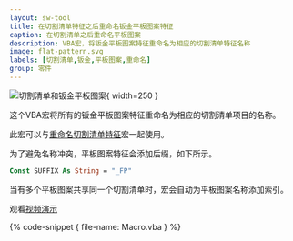 ```yaml
---
layout: sw-tool
title: 在切割清单特征之后重命名钣金平板图案特征
caption: 在切割清单之后重命名平板图案
description: VBA宏，将钣金平板图案特征重命名为相应的切割清单特征名称
image: flat-pattern.svg
labels: [切割清单,钣金,平板图案,重命名]
group: 零件
---
```

![切割清单和钣金平板图案](renamed-flat-patterns.png){ width=250 }

这个VBA宏将所有的钣金平板图案特征重命名为相应的切割清单项目的名称。

此宏可以与[重命名切割清单特征](/solidworks-api/document/cut-lists/rename-cut-list-items/)宏一起使用。

为了避免名称冲突，平板图案特征会添加后缀，如下所示。

~~~ vb jagged-bottom
Const SUFFIX As String = "_FP"
~~~

当有多个平板图案共享同一个切割清单时，宏会自动为平板图案名称添加索引。

观看[视频演示](https://youtu.be/jsjN8zNRTuc?t=276)

{% code-snippet { file-name: Macro.vba } %}